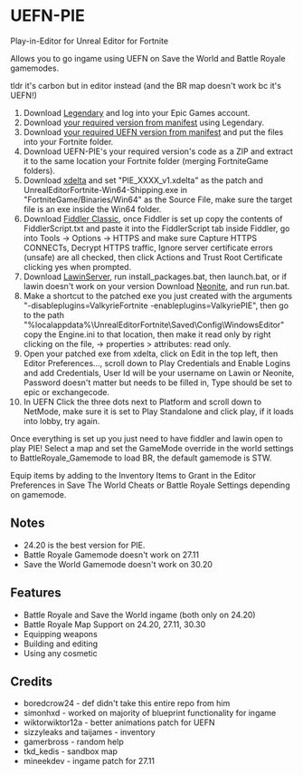 # UEFN-PIE
 Play-in-Editor for Unreal Editor for Fortnite

Allows you to go ingame using UEFN on Save the World and Battle Royale gamemodes.

tldr it's carbon but in editor instead (and the BR map doesn't work bc it's UEFN!)

1. Download [Legendary](https://github.com/derrod/legendary) and log into your Epic Games account.
2. Download [your required version from manifest](https://github.com/polynite/fn-releases/tree/master/manifests) using Legendary.
3. Download [your required UEFN version from manifest](https://github.com/Mast3rGamers/UEFN-releases/tree/main/archive) and put the files into your Fortnite folder.
4. Download UEFN-PIE's your required version's code as a ZIP and extract it to the same location your Fortnite folder (merging FortniteGame folders).
5. Download [xdelta](https://www.romhacking.net/download/utilities/598/) and set "PIE_XXXX_v1.xdelta" as the patch and UnrealEditorFortnite-Win64-Shipping.exe in "FortniteGame/Binaries/Win64" as the Source File, make sure the target file is an exe inside the Win64 folder.
6. Download [Fiddler Classic](https://www.telerik.com/download/fiddler), once Fiddler is set up copy the contents of FiddlerScript.txt and paste it into the FiddlerScript tab inside Fiddler, go into Tools -> Options -> HTTPS and make sure Capture HTTPS CONNECTs, Decrypt HTTPS traffic, Ignore server certificate errors (unsafe) are all checked, then click Actions and Trust Root Certificate clicking yes when prompted.
7. Download [LawinServer](https://github.com/Lawin0129/LawinServer), run install_packages.bat, then launch.bat, or if lawin doesn't work on your version Download [Neonite](https://github.com/HybridFNBR/Neonite), and run run.bat.
8. Make a shortcut to the patched exe you just created with the arguments "-disableplugins=ValkyrieFortnite -enableplugins=ValkyriePIE", then go to the path "%localappdata%\UnrealEditorFortnite\Saved\Config\WindowsEditor\" copy the Engine.ini to that location, then make it read only by right clicking on the file, -> properties > attributes: read only.
9. Open your patched exe from xdelta, click on Edit in the top left, then Editor Preferences..., scroll down to Play Credentials and Enable Logins and add Credentials, User Id will be your username on Lawin or Neonite, Password doesn't matter but needs to be filled in, Type should be set to epic or exchangecode.
10. In UEFN Click the three dots next to Platform and scroll down to NetMode, make sure it is set to Play Standalone and click play, if it loads into lobby, try again.

Once everything is set up you just need to have fiddler and lawin open to play PIE! Select a map and set the GameMode override in the world settings to BattleRoyale_Gamemode to load BR, the default gamemode is STW.

Equip items by adding to the Inventory Items to Grant in the Editor Preferences in Save The World Cheats or Battle Royale Settings depending on gamemode.

## Notes
- 24.20 is the best version for PIE.
- Battle Royale Gamemode doesn't work on 27.11
- Save the World Gamemode doesn't work on 30.20

## Features
- Battle Royale and Save the World ingame (both only on 24.20)
- Battle Royale Map Support on 24.20, 27.11, 30.30
- Equipping weapons
- Building and editing
- Using any cosmetic

## Credits
- boredcrow24 - def didn't take this entire repo from him
- simonhxd - worked on majority of blueprint functionality for ingame
- wiktorwiktor12a - better animations patch for UEFN
- sizzyleaks and taijames - inventory
- gamerbross - random help
- tkd_kedis - sandbox map
- mineekdev - ingame patch for 27.11
